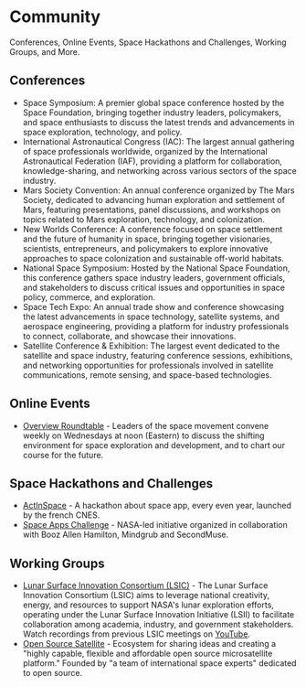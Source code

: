 # Community

Conferences, Online Events, Space Hackathons and Challenges, Working Groups, and More.

## Conferences

* Space Symposium: A premier global space conference hosted by the Space Foundation, bringing together industry leaders, policymakers, and space enthusiasts to discuss the latest trends and advancements in space exploration, technology, and policy.
* International Astronautical Congress (IAC): The largest annual gathering of space professionals worldwide, organized by the International Astronautical Federation (IAF), providing a platform for collaboration, knowledge-sharing, and networking across various sectors of the space industry.
* Mars Society Convention: An annual conference organized by The Mars Society, dedicated to advancing human exploration and settlement of Mars, featuring presentations, panel discussions, and workshops on topics related to Mars exploration, technology, and colonization.
* New Worlds Conference: A conference focused on space settlement and the future of humanity in space, bringing together visionaries, scientists, entrepreneurs, and policymakers to explore innovative approaches to space colonization and sustainable off-world habitats.
* National Space Symposium: Hosted by the National Space Foundation, this conference gathers space industry leaders, government officials, and stakeholders to discuss critical issues and opportunities in space policy, commerce, and exploration.
* Space Tech Expo: An annual trade show and conference showcasing the latest advancements in space technology, satellite systems, and aerospace engineering, providing a platform for industry professionals to connect, collaborate, and showcase their innovations.
* Satellite Conference & Exhibition: The largest event dedicated to the satellite and space industry, featuring conference sessions, exhibitions, and networking opportunities for professionals involved in satellite communications, remote sensing, and space-based technologies.

## Online Events

* [Overview Roundtable](https://us02web.zoom.us/j/83786572023) - Leaders of the space movement convene weekly on Wednesdays at noon (Eastern) to discuss the shifting environment for space exploration and development, and to chart our course for the future.

## Space Hackathons and Challenges

* [ActInSpace](https://entreprises.cnes.fr/fr/actinspace) - A hackathon about space app, every even year, launched by the french CNES.
* [Space Apps Challenge](https://www.spaceappschallenge.org/) - NASA-led initiative organized in collaboration with Booz Allen Hamilton, Mindgrub and SecondMuse.

## Working Groups

* [Lunar Surface Innovation Consortium (LSIC)](https://lsic.jhuapl.edu/) - The Lunar Surface Innovation Consortium (LSIC) aims to leverage national creativity, energy, and resources to support NASA's lunar exploration efforts, operating under the Lunar Surface Innovation Initiative (LSII) to facilitate collaboration among academia, industry, and government stakeholders. Watch recordings from previous LSIC meetings on [YouTube](https://www.youtube.com/@aplwebinarsandevents9160/streams).
* [Open Source Satellite](https://www.opensourcesatellite.org/) - Ecosystem for sharing ideas and creating a "highly capable, flexible and affordable open source microsatellite platform." Founded by "a team of international space experts" dedicated to open source.